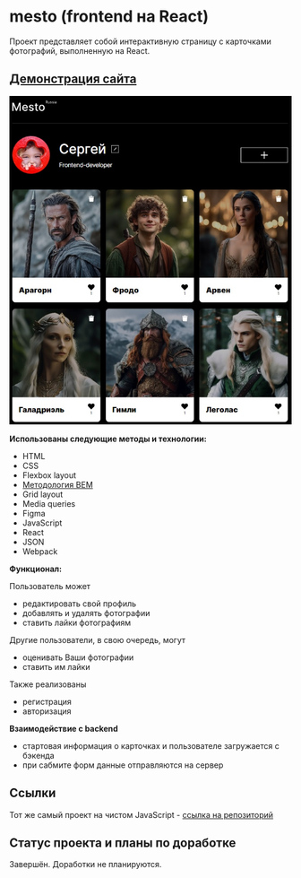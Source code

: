 # mesto (frontend на React)

Проект представляет собой интерактивную страницу с карточками фотографий, выполненную на React.

## [Демонстрация сайта](https://8gato8.github.io/mesto-react/)

![Превью проекта](./src/images/mesto.jpg)

**Использованы следующие методы и технологии:**

- HTML
- CSS
- Flexbox layout
- [Методология BEM](https://ru.bem.info/methodology/ "Использована классическая схема организации файловой структуры БЭМ-проектов: Nested")
- Grid layout
- Media queries
- Figma
- JavaScript
- React
- JSON
- Webpack

**Функционал:**

Пользователь может 
- редактировать свой профиль
- добавлять и удалять фотографии
- cтавить лайки фотографиям
  
Другие пользователи, в свою очередь, могут
- оценивать Ваши фотографии
- ставить им лайки
  
Также реализованы
- регистрация
- авторизация

**Взаимодействие с backend**

- стартовая информация о карточках и пользователе загружается с бэкенда
- при сабмите форм данные отправляются на сервер

## Ссылки
Тот же самый проект на чистом JavaScript - [ссылка на репозиторий](https://github.com/8Gato8/mesto)</br>

## Статус проекта и планы по доработке
Завершён. Доработки не планируются.
